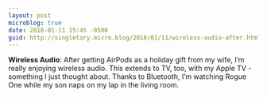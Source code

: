 ```yaml
---
layout: post
microblog: true
date: 2018-01-11 15:45 -0500
guid: http://singletary.micro.blog/2018/01/11/wireless-audio-after.html
---
```

**Wireless Audio**: After getting AirPods as a holiday gift from my wife, I’m really enjoying wireless audio. This extends to TV, too, with my Apple TV - something I just thought about. Thanks to Bluetooth, I’m watching Rogue One while my son naps on my lap in the living room.
